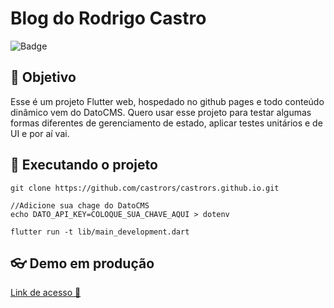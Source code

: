 # Blog do Rodrigo Castro

![Badge](https://img.shields.io/badge/flutter-2.5.3-%233570B2?style=for-the-badge&logo=flutter)

## :dart: Objetivo

Esse é um projeto Flutter web, hospedado no github pages e todo conteúdo dinâmico vem do DatoCMS. Quero usar esse projeto para testar algumas formas diferentes de gerenciamento de estado, aplicar testes unitários e de UI e por aí vai.

## :rocket: Executando o projeto
```
git clone https://github.com/castrors/castrors.github.io.git 

//Adicione sua chage do DatoCMS 
echo DATO_API_KEY=COLOQUE_SUA_CHAVE_AQUI > dotenv

flutter run -t lib/main_development.dart
```

## :eyeglasses: Demo em produção

[Link de acesso :dizzy:](https://rodrigocastro.ninja/)

